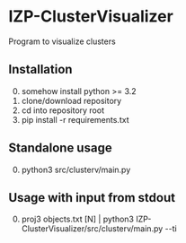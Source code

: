 # IZP-ClusterVisualizer
Program to visualize clusters

Installation
---------------
0. somehow install python >= 3.2
0. clone/download repository
0. cd into repository root
0. pip install -r requirements.txt

Standalone usage
---------------
0. python3 src/clusterv/main.py

Usage with input from stdout
---------------
0. proj3 objects.txt [N] | python3 IZP-ClusterVisualizer/src/clusterv/main.py --ti
